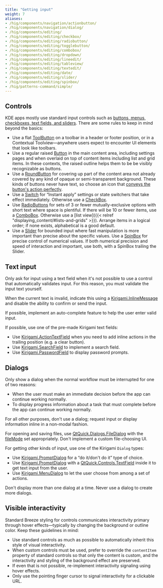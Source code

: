 ```yaml
---
title: "Getting input"
weight: 7
aliases:
- /hig/components/navigation/actionbutton/
- /hig/components/navigation/dialog/
- /hig/components/editing/
- /hig/components/editing/checkbox/
- /hig/components/editing/radiobutton/
- /hig/components/editing/togglebutton/
- /hig/components/editing/combobox/
- /hig/components/editing/dropdown/
- /hig/components/editing/lineedit/
- /hig/components/editing/tableview/
- /hig/components/editing/textedit/
- /hig/components/editing/date/
- /hig/components/editing/slider/
- /hig/components/editing/spinbox/
- /hig/patterns-command/simple/
---
```


## Controls ##
KDE apps mostly use standard input controls such as [buttons, menus, checkboxes, text fields, and sliders](https://develop.kde.org/docs/getting-started/kirigami/components-controls/). There are some rules to keep in mind beyond the basics:

- Use a flat [ToolButton](https://doc.qt.io/qt-6/qml-qtquick-controls-toolbutton.html) on a toolbar in a header or footer position, or in a Contextual Toolview—anywhere users expect to encounter UI elements that look like toolbars.
- Use a regular raised [Button](https://doc.qt.io/qt-6/qml-qtquick-controls-button.html) in the main content area, including settings pages and when overlaid on top of content items including list and grid items. In these contexts, the raised outline helps them to be be visibly recognizable as buttons.
- Use a [RoundButton](https://doc.qt.io/qt-6/qml-qtquick-controls-roundbutton.html) for covering up part of the content area not already covered by any kind of opaque or semi-transparent background. These kinds of buttons never have text, so choose an icon that [conveys the button's action perfectly](../10_icons/#icons-only-buttons).
- Use a [Switch](https://doc.qt.io/qt-6/qml-qtquick-controls-switch.html) for “Instant apply” settings or state switchers that take effect immediately. Otherwise use a [CheckBox](https://doc.qt.io/Qt-6/qml-qtquick-controls-checkbox.html).
- Use [RadioButtons](https://doc.qt.io/qt-6/qml-qtquick-controls2-radiobutton.html) for sets of 3 or fewer mutually-exclusive options with short text where space is plentiful. If there will be 10 or fewer items, use a [ComboBox](https://doc.qt.io/qt-6/qml-qtquick-controls-combobox.html). Otherwise use a [list view]({{< relref "displaying_content/#lists-and-grids" >}}). Arrange items in a logical order; if none exists, alphabetical is a good default.
- Use a [Slider](https://doc.qt.io/qt-6/qml-qtquick-controls-slider.html) for bounded input where fast manipulation is more important than precise about the specific values. Use a [SpinBox](https://doc.qt.io/qt-6/qml-qtquick-controls-spinbox.html) for precise control of numerical values. If both numerical precision and speed of interaction and important, use both, with a SpinBox trailing the Slider.


## Text input
Only ask for input using a text field when it's not possible to use a control that automatically validates input. For this reason, you must validate the input text yourself.

When the current text is invalid, indicate this using a [Kirigami.InlineMessage](https://develop.kde.org/docs/getting-started/kirigami/components-inlinemessages/) and disable the ability to confirm or send the input.

If possible, implement an auto-complete feature to help the user enter valid input.

If possible, use one of the pre-made Kirigami text fields:

- Use [Kirigami.ActionTextField](https://api.kde.org/frameworks/kirigami/html/classActionTextField.html) when you need to add inline actions in the trailing position (e.g. a clear button).
- Use [Kirigami.SearchField](https://api.kde.org/frameworks/kirigami/html/classSearchField.html) to implement a search field.
- Use [Kirigami.PasswordField](https://api.kde.org/frameworks/kirigami/html/classPasswordField.html) to display password prompts.


## Dialogs
Only show a dialog when the normal workflow must be interrupted for one of two reasons:
- When the user must make an immediate decision before the app can continue working normally.
- To display progress information about a task that must complete before the app can continue working normally.

For all other purposes, don't use a dialog; request input or display information inline in a non-modal fashion.

For opening and saving files, use [QtQuick.Dialogs.FileDialog](https://doc.qt.io/qt-6/qml-qtquick-dialogs-filedialog.html) with the [fileMode](https://doc.qt.io/qt-6/qml-qtquick-dialogs-filedialog.html#fileMode-prop) set appropriately. Don't implement a custom file-choosing UI.

For getting other kinds of input, use one of the Kirigami `Dialog` types:

- Use [Kirigami.PromptDialog](https://api.kde.org/frameworks/kirigami/html/classPromptDialog.html) for a “do it/don't do it” type of choice.
- Use [Kirigami.PromptDialog](https://api.kde.org/frameworks/kirigami/html/classPromptDialog.html) with a [QtQuick.Controls.TextField](https://doc.qt.io/qt-6/qml-qtquick-controls-textfield.html) inside it to get text input from the user.
- Use [Kirigami.MenuDialog](https://api.kde.org/frameworks/kirigami/html/classMenuDialog.html) to let the user choose from among a set of actions.

Don't display more than one dialog at a time. Never use a dialog to create more dialogs.


## Visible interactivity ##
Standard Breeze styling for controls communicates interactivity primary through hover effects—typically by changing the background or outline color. Keep these guidelines in mind:

- Use standard controls as much as possible to automatically inherit this style of visual interactivity.
- When custom controls must be used, prefer to override the `contentItem` property of standard controls so that only the content is custom, and the interactivity and styling of the background effect are preserved.
- If even that is not possible, re-implement interactivity signaling using hover effects.
- Only use the pointing finger cursor to signal interactivity for a clickable URL.
